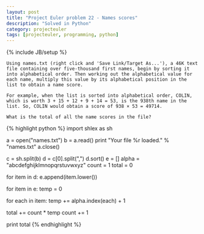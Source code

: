 ```yaml
---
layout: post
title: "Project Euler problem 22 - Names scores"
description: "Solved in Python"
category: projecteuler
tags: [projecteuler, programming, python]
---
```

{% include JB/setup %}

    Using names.txt (right click and 'Save Link/Target As...'), a 46K text file containing over five-thousand first names, begin by sorting it into alphabetical order. Then working out the alphabetical value for each name, multiply this value by its alphabetical position in the list to obtain a name score.

    For example, when the list is sorted into alphabetical order, COLIN, which is worth 3 + 15 + 12 + 9 + 14 = 53, is the 938th name in the list. So, COLIN would obtain a score of 938 × 53 = 49714.

    What is the total of all the name scores in the file?

{% highlight python %}
import shlex as sh

a = open("names.txt")
b = a.read()
print "Your file %r loaded." % "names.txt"
a.close()

c = sh.split(b)
d = c[0].split(",")
d.sort()
e = []
alpha = "abcdefghijklmnopqrstuvwxyz"
count = 1
total = 0

for item in d:
  e.append(item.lower())

for item in e:
  temp = 0

  for each in item:
    temp += alpha.index(each) + 1

  total += count * temp
  count += 1

print total
{% endhighlight %}
